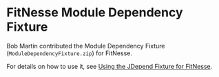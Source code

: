 # FitNesse Module Dependency Fixture

Bob Martin contributed the Module Dependency Fixture
(`ModuleDependencyFixture.zip`) for FitNesse.

For details on how to use it, see
[Using the JDepend Fixture for FitNesse](http://www.butunclebob.com/ArticleS.UncleBob.JdependFixture).
